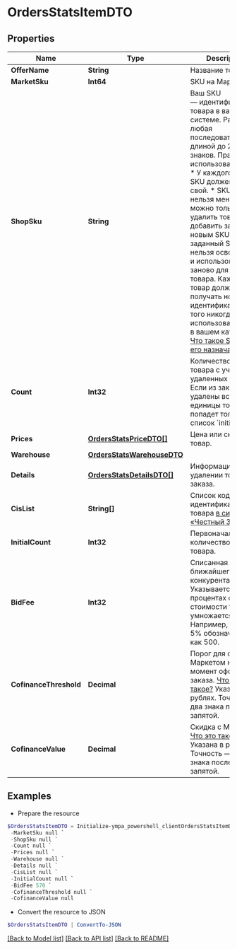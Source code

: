 # OrdersStatsItemDTO
## Properties

Name | Type | Description | Notes
------------ | ------------- | ------------- | -------------
**OfferName** | **String** | Название товара. | [optional] 
**MarketSku** | **Int64** | SKU на Маркете. | [optional] 
**ShopSku** | **String** | Ваш SKU — идентификатор товара в вашей системе.  Разрешена любая последовательность длиной до 255 знаков.  Правила использования SKU:  * У каждого товара SKU должен быть свой.  * SKU товара нельзя менять — можно только удалить товар и добавить заново с новым SKU.  * Уже заданный SKU нельзя освободить и использовать заново для другого товара. Каждый товар должен получать новый идентификатор, до того никогда не использовавшийся в вашем каталоге.  [Что такое SKU и как его назначать](https://yandex.ru/support/marketplace/assortment/add/index.html#fields)  | [optional] 
**Count** | **Int32** | Количество единиц товара с учетом удаленных единиц.  Если из заказа удалены все единицы товара, он попадет только в список &#x60;initialItems&#x60;.  | [optional] 
**Prices** | [**OrdersStatsPriceDTO[]**](OrdersStatsPriceDTO.md) | Цена или скидки на товар. | [optional] 
**Warehouse** | [**OrdersStatsWarehouseDTO**](OrdersStatsWarehouseDTO.md) |  | [optional] 
**Details** | [**OrdersStatsDetailsDTO[]**](OrdersStatsDetailsDTO.md) | Информация об удалении товара из заказа. | [optional] 
**CisList** | **String[]** | Список кодов идентификации товара [в системе «Честный ЗНАК»](https://честныйзнак.рф/). | [optional] 
**InitialCount** | **Int32** | Первоначальное количество единиц товара. | [optional] 
**BidFee** | **Int32** | Списанная ставка ближайшего конкурента.  Указывается в процентах от стоимости товара и умножается на 100. Например, ставка 5% обозначается как 500.  | [optional] 
**CofinanceThreshold** | **Decimal** | Порог для скидок с Маркетом на момент оформления заказа. [Что это такое?](https://yandex.ru/support/marketplace/marketing/smart-pricing.html#sponsored-discounts)  Указан в рублях. Точность — два знака после запятой.  | [optional] 
**CofinanceValue** | **Decimal** | Скидка с Маркетом. [Что это такое?](https://yandex.ru/support/marketplace/marketing/smart-pricing.html#sponsored-discounts)  Указана в рублях. Точность — два знака после запятой.  | [optional] 

## Examples

- Prepare the resource
```powershell
$OrdersStatsItemDTO = Initialize-ympa_powershell_clientOrdersStatsItemDTO  -OfferName null `
 -MarketSku null `
 -ShopSku null `
 -Count null `
 -Prices null `
 -Warehouse null `
 -Details null `
 -CisList null `
 -InitialCount null `
 -BidFee 570 `
 -CofinanceThreshold null `
 -CofinanceValue null
```

- Convert the resource to JSON
```powershell
$OrdersStatsItemDTO | ConvertTo-JSON
```

[[Back to Model list]](../README.md#documentation-for-models) [[Back to API list]](../README.md#documentation-for-api-endpoints) [[Back to README]](../README.md)

